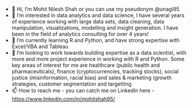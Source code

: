 - 👋 Hi, I’m Mohit Nilesh Shah or you can use my pseudonym @unagi95 
- 👀 I’m interested in data analytics and data science, I have several years of experience working with large data sets, data cleaning, data manipulation, visualizations, modelling and insight generation. I have been in the field of analytics consulting for over 4 years!
- 🌱 I’m currently learning R and Python, and have strong expertise with Excel/VBA and Tableau
- 💞️ I’m looking to work towards building expertise as a data scientist, with more and more project experience in working with R and Python. Some key areas of interest for me are healthcare (public health and pharmaceuticals), finance (cryptocurrencies, tracking stocks), social justice (misinformation, racial bias) and sales & marketing (growth strategies, customer segmentation and targetting
- 📫 How to reach me - you can catch me on LinkedIn here - https://www.linkedin.com/in/mohitshah95/

<!---
unagi95/unagi95 is a ✨ special ✨ repository because its `README.md` (this file) appears on your GitHub profile.
You can click the Preview link to take a look at your changes.
--->
